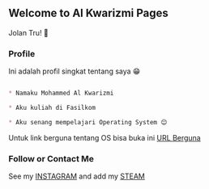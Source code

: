 ## Welcome to Al Kwarizmi Pages

Jolan Tru! 🙏

### Profile

Ini adalah profil singkat tentang saya 😁

```markdown

* Namaku Mohammed Al Kwarizmi

* Aku kuliah di Fasilkom

* Aku senang mempelajari Operating System 😊

```
Untuk link berguna tentang OS bisa buka ini [URL Berguna](URLs/)

### Follow or Contact Me

See my [INSTAGRAM](https://instagram.com/alkwrzm) and add my [STEAM](https://steamcommunity.com/id/alkwrzm)
